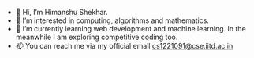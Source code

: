 - 👋 Hi, I’m Himanshu Shekhar.
- 👀 I’m interested in computing, algorithms and mathematics.
- 🌱 I’m currently learning web development and machine learning. In the meanwhile I am exploring competitive coding too.
- 📫 You can reach me via my official email cs1221091@cse.iitd.ac.in

<!---
hshekhar-0802/hshekhar-0802 is a ✨ special ✨ repository because its `README.md` (this file) appears on your GitHub profile.
You can click the Preview link to take a look at your changes.
--->
